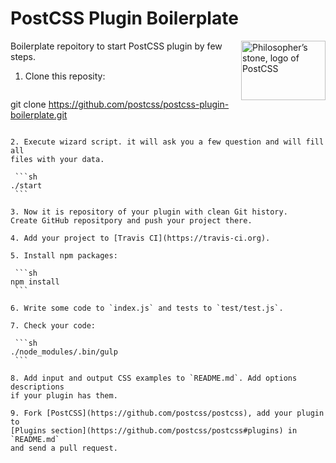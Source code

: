 # PostCSS Plugin Boilerplate

<img align="right" width="135" height="95" src="http://postcss.github.io/postcss/logo-leftp.png" title="Philosopher’s stone, logo of PostCSS">

Boilerplate repoitory to start PostCSS plugin by few steps.

1. Clone this reposity:

   ```sh
  git clone https://github.com/postcss/postcss-plugin-boilerplate.git
   ```

2. Execute wizard script. it will ask you a few question and will fill all
   files with your data.

    ```sh
   ./start
    ```

3. Now it is repository of your plugin with clean Git history.
   Create GitHub repositpory and push your project there.

4. Add your project to [Travis CI](https://travis-ci.org).

5. Install npm packages:

    ```sh
   npm install
    ```

6. Write some code to `index.js` and tests to `test/test.js`.

7. Check your code:

    ```sh
   ./node_modules/.bin/gulp
    ```

8. Add input and output CSS examples to `README.md`. Add options descriptions
   if your plugin has them.

9. Fork [PostCSS](https://github.com/postcss/postcss), add your plugin to
   [Plugins section](https://github.com/postcss/postcss#plugins) in `README.md`
   and send a pull request.
